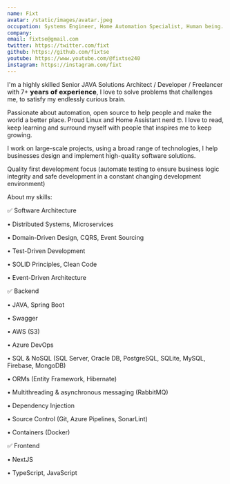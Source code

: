 ```yaml
---
name: Fixt
avatar: /static/images/avatar.jpeg
occupation: Systems Engineer, Home Automation Specialist, Human being.
company:
email: fixtse@gmail.com
twitter: https://twitter.com/fixt
github: https://github.com/fixtse
youtube: https://www.youtube.com/@fixtse240
instagram: https://instagram.com/fixt
---
```


I'm a highly skilled Senior JAVA Solutions Architect / Developer / Freelancer with 7+ 𝘆𝗲𝗮𝗿𝘀 𝗼𝗳 𝗲𝘅𝗽𝗲𝗿𝗶𝗲𝗻𝗰𝗲, I love to solve problems that challenges me, to satisfy my endlessly curious brain.

Passionate about automation, open source to help people and make the world a better place.
Proud Linux and Home Assistant nerd 🤓.
I love to read, keep learning and surround myself with people that inspires me to keep growing.

I work on large-scale projects, using a broad range of technologies, I help businesses design and implement high-quality software solutions.

Quality first development focus (automate testing to ensure business logic integrity and safe development in a constant changing development environment)

About my skills:

✅ Software Architecture

• Distributed Systems, Microservices

• Domain-Driven Design, CQRS, Event Sourcing

• Test-Driven Development

• SOLID Principles, Clean Code

• Event-Driven Architecture

✅ Backend

• JAVA, Spring Boot

• Swagger

• AWS (S3)

• Azure DevOps

• SQL & NoSQL (SQL Server, Oracle DB, PostgreSQL, SQLite, MySQL, Firebase, MongoDB)

• ORMs (Entity Framework, Hibernate)

• Multithreading & asynchronous messaging (RabbitMQ)

• Dependency Injection

• Source Control (Git, Azure Pipelines, SonarLint)

• Containers (Docker)

✅ Frontend

• NextJS

• TypeScript, JavaScript

